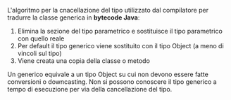 L'algoritmo per la cnacellazione del tipo utilizzato dal compilatore per tradurre la classe generica in **bytecode Java**:
1. Elimina la sezione del tipo parametrico e sostituisce il tipo parametrico con quello reale
2. Per default il tipo generico viene sostituito con il tipo Object (a meno di vincoli sul tipo)
3. Viene creata una copia  della classe o metodo

Un generico equivale a un tipo Object su cui non devono essere fatte conversioni o downcasting. Non si possono conoscere il tipo generico a tempo di esecuzione per via della cancellazione del tipo.
